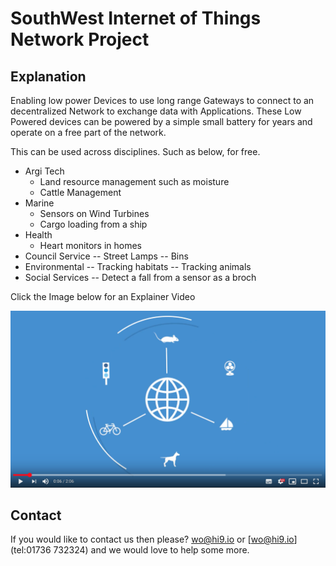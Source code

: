 # SouthWest Internet of Things Network Project

## Explanation

Enabling low power Devices to use long range Gateways to connect to an  decentralized Network to exchange data with Applications. These Low Powered devices can be powered by a simple small battery for years and operate on a free part of the network.

This can be used across disciplines. Such as below, for free.

- Argi Tech
  - Land resource management such as moisture
  - Cattle Management
- Marine
  - Sensors on Wind Turbines
  - Cargo loading from a ship
- Health
  - Heart monitors in homes
- Council Service
  -- Street Lamps
  -- Bins
- Environmental
  -- Tracking habitats
  -- Tracking animals
- Social Services
  --  Detect a fall from a sensor as a broch

Click the Image below for an Explainer Video

[![Explainer Video](/images/video-shot.png)](https://www.youtube.com/watch?v=Q2So47rLOqgE "Things Network")

## Contact

If you would like to contact us then please? [wo@hi9.io](mailto:wo@hi9.io) or [wo@hi9.io](tel:01736 732324)  and we would love to help some more.
